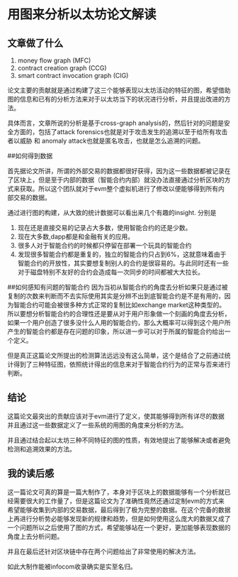 # 用图来分析以太坊论文解读

## 文章做了什么
1. money flow graph (MFC)
2. contract creation graph (CCG)
3. smart contract invocation graph (CIG)

论文主要的贡献就是通过构建了这三个能够表现以太坊活动的特征的图，希望借助图的信息和已有的分析方法来对于以太坊当下的状况进行分析，并且提出改进的方法。

具体而言，文章所说的分析是基于cross-graph analysis的，然后针对的问题是安全方面的，包括了attack forensics也就是对于攻击发生的追溯以至于给所有攻击者以威胁 和 anomaly attack也就是匿名攻击，也就是怎么追溯的问题。

##如何得到数据

首先据论文所讲，所谓的外部交易的数据都很好获得，因为这一些数据都被记录在了区块上，但是至于内部的数据（智能合约内部）就没办法直接通过分析区块的方式来获取。所以这个团队就对于evm整个虚拟机进行了修改以便能够得到所有内部交易的数据。

通过进行图的构建，从大致的统计数据可以看出来几个有趣的insight. 
分别是
1. 现在还是直接交易的记录占大多数，使用智能合约的还是少数。
2. 现在大多数,dapp都是和金融有关的应用。
3. 很多人对于智能合约的时候都只停留在部署一个玩具的智能合约
4. 发现很多智能合约都是重复的，独立的智能合约只占到6%，这就意味着由于智能合约的开放性，其实要想复制别人的合约是很容易的。与此同时还有一些对于磁盘特别不友好的合约会造成每一次同步的时间都被大大拉长。

##如何感知有问题的智能合约
因为当初从智能合约的角度去分析如果只是通过被复制的次数来判断而不去实际使用其实是分辨不出到底智能合约是不是有用的，因为智能合约可能会被很多种方式正常的复制比如exchange market这种类型的。
所以要想分析智能合约的合理性还是要从对于用户形象做一个刻画的角度去分析，如果一个用户创造了很多没什么人用的智能合约，那么大概率可以得到这个用户所产生的智能合约都是存在问题的印象，所以进一步可以对于所属的智能合约给出一个定义。

但是真正这篇论文所提出的检测算法远远没有这么简单，这个是结合了之前通过统计得到了三种特征图，依照统计得出的信息来对于智能合约行为的正常与否来进行判断。

## 结论
这篇论文最突出的贡献应该对于evm进行了定义，使其能够得到所有详尽的数据并且通过这一些数据定义了一些系统的用图的角度来分析的方法。

并且通过结合起以太坊三种不同特征的图的性质，有效地提出了能够解决或者避免检测和追溯效果的方法。

## 我的读后感
这一篇论文可真的算是一篇大制作了，本身对于区块上的数据能够有一个分析就已经需要很大的工作量了，但是这篇论文为了准确性竟然还通过定制evm的方式来希望能够收集到内部的交易数据，最后得到了极为完整的数据。在这个完备的数据上再进行分析势必能够发现新的规律和趋势，但是如何使用这么庞大的数据又成了一个问题所以之后使用了图的方式，希望能够站在一个更好，更加能够表现数据的角度上去分析问题。

并且在最后还针对区块链中存在两个问题给出了非常使用的解决方法。

如此大制作能被infocom收录确实是实至名归。
